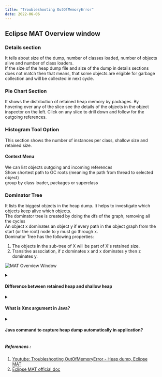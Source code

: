 ```yaml
---
title: "Troubleshooting OutOfMemoryError"
date: 2022-06-06
---
```


## Eclipse MAT Overview window

### Details section
It tells about size of the dump, number of classes loaded, number of objects alive and number of class loaders. <br>
If the size of the heap dump file and size of the dump in details sections does not match then that means,
that some objects are eligible for garbage collection and will be collected in next cycle.

### Pie Chart Section
It shows the distribution of retained heap memory by packages. By hovering over any of the slice see the details of the objects in the object inspector on the left. Click on any slice to drill down and follow for the outgoing references.

### Histogram Tool Option
This section shows the number of instances per class, shallow size and retained size.

#### Context Menu
We can list objects outgoing and incoming references <br>
Show shortest path to GC roots (meaning the path from thread to selected object) <br>
group by class loader, packages or superclass

### Dominator Tree
It lists the biggest objects in the heap dump. It helps to investigate which objects keep alive which objects. <br>
The dominator tree is created by doing the dfs of the graph, removing all the cycles <br>
An object x dominates an object y if every path in the object graph from the start (or the root) node to y must go through x. <br>
Dominator Tree has the following properties:
1. The objects in the sub-tree of X will be part of X's retained size.
2. Transitive association, if z dominates x and x dominates y then z dominates y.

![MAT Overview Window](../../../assets/posts/Mat_Overview_window.png "MAT Overview Window Image")

<details> 
  <summary> <h4> Difference between retained heap and shallow heap </h4> </summary>
  <p> <b> Shallow heap size </b> : It is the size of the object. 
    <br> <b> Retained heap size </b> : It is the size of the object plus size of all the objects it references that will be garbage collected if object is garbage collected. <br> </p>
    <details>
      <summary> What will be be the retained heap size of X and A in below diagram </summary>
      <p> X - 10B and A - 40B </p>
    </details>
</details>

<details>
  <summary> <h4> What is Xmx argument in Java? </h4> </summary>
  <p> The Maximum Java Heap Size (<b>Xmx</b>) argument limits the maxixmum heap size that a java program can use. <br> The default values for Xmx is based on the physical memory of the machine. <br> <b> For Java 11 and above </b> : The Xmx value is 25% of the available memory with a maximum of 25 GB. However, where there is 2 GB or less of physical memory, the value set is 50% of available memory with a minimum value of 16 MB and a maximum value of 512 MB.
<b>For Java 8</b> : The Xmx value is half the available memory with a minimum of 16 MB and a maximum of 512 MB. <br> <a href="https://blog.openj9.org/2020/04/30/default-java-maximum-heap-size-is-changed-for-java-8/"> Reference1 </a> <br> </p>
  <details> <summary> How to verify the heap size of running java programme </summary> <p> ./java -verbose:gc -version </p> </details>
</details>

<details> 
  <summary> <h4> Java command to capture heap dump automatically in application? </h4> </summary>
  <p> -XX:+HeapDumpOnOutOfMemoryError -XX:HeapDumpPath=/opt/tmp/heapdump.bin <br> <a href="https://blog.heaphero.io/2017/10/13/how-to-capture-java-heap-dumps-7-options/"> Reference </a> </p>
</details>


##### References :  
1. [Youtube: Troubleshooting OutOfMemoryError - Heap dump, Eclipse MAT](https://www.youtube.com/watch?v=SuguH8YBl5g)
2. [Eclipse MAT official doc](https://help.eclipse.org/latest/index.jsp?topic=%2Forg.eclipse.mat.ui.help%2Fgettingstarted%2Fbasictutorial.html)
